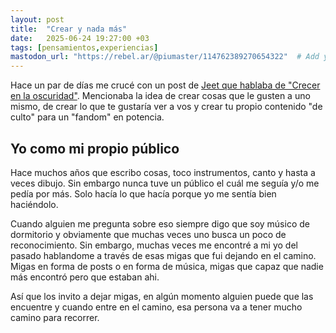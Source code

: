 ```yaml
---
layout: post
title:  "Crear y nada más"
date:   2025-06-24 19:27:00 +03
tags: [pensamientos,experiencias]
mastodon_url: "https://rebel.ar/@piumaster/114762389270654322"  # Add your Mastodon post URL here to enable comments
---
```


Hace un par de días me crucé con un post de [Jeet que hablaba de "Crecer en la oscuridad"](https://www.jeetmehta.com/posts/thrive-in-obscurity). Mencionaba la idea de crear cosas que le gusten a uno mismo, de crear lo que te gustaría ver a vos y crear tu propio contenido "de culto" para un "fandom" en potencia.

## Yo como mi propio público

Hace muchos años que escribo cosas, toco instrumentos, canto y hasta a veces dibujo. Sin embargo nunca tuve un público el cuál me seguía y/o me pedía por más. Solo hacía lo que hacía porque yo me sentía bien haciéndolo.

Cuando alguien me pregunta sobre eso siempre digo que soy músico de dormitorio y obviamente que muchas veces uno busca un poco de reconocimiento. Sin embargo, muchas veces me encontré a mi yo del pasado hablandome a través de esas migas que fui dejando en el camino. Migas en forma de posts o en forma de música, migas que capaz que nadie más encontró pero que estaban ahi. 

Así que los invito a dejar migas, en algún momento alguien puede que las encuentre y cuando entre en el camino, esa persona va a tener mucho camino para recorrer.



